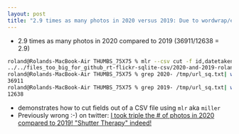 ```yaml
---
layout: post
title: "2.9 times as many photos in 2020 versus 2019: Due to wordwrap/end of line issues, i took less photos than  i thought :-)"
---
```

* 2.9 times as many photos in 2020 compared to 2019 (36911/12638 = 2.9)

```bash
roland@Rolands-MacBook-Air THUMBS_75X75 % mlr --csv cut -f id,datetaken,url_sq \
../../files_too_big_for_github_rt-flickr-sqlite-csv/2020-and-2019-roland-flickr-metadata.csv > /tmp/url_sq.txt
roland@Rolands-MacBook-Air THUMBS_75X75 % grep 2020- /tmp/url_sq.txt| wc -l
36911
roland@Rolands-MacBook-Air THUMBS_75X75 % grep 2019- /tmp/url_sq.txt| wc -l
12638
```

* demonstrates how to cut fields out of a CSV file using `mlr` aka `miller`
* Previously wrong :-) on twitter:  [I took triple the # of photos in 2020 compared to 2019! "Shutter Therapy" indeed!](https://twitter.com/rtanglao/status/1373875361512001538)